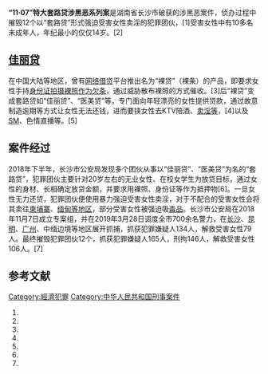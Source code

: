 **“11·07”特大套路贷涉黑恶系列案**是湖南省长沙市破获的涉黑恶案件，侦办过程中摧毁12个以“套路贷”形式强迫受害女性卖淫的犯罪团伙，\[1\]受害女性中有10多名未成年人，年纪最小的仅仅14岁。\[2\]

## [佳丽贷](https://zh.wikipedia.org/wiki/高利貸#套路罰 "wikilink")

在中国大陆等地区，曾有[网络借贷](../Page/网络借贷.md "wikilink")平台推出名为“裸贷”（裸条）的产品，即要求女性手持[身份证拍摄](https://zh.wikipedia.org/wiki/身份证 "wikilink")[裸照作为](https://zh.wikipedia.org/wiki/裸照 "wikilink")[欠条](https://zh.wikipedia.org/wiki/欠条 "wikilink")，通过威胁散布裸照的方式催收。\[3\]后“裸贷”变成套路贷如“佳丽贷”、“医美贷”等，专门面向年轻漂亮的女性提供贷款，通过故意制造逾期等方式让女性无法还钱，进而要挟女性去KTV陪酒、[卖淫等](https://zh.wikipedia.org/wiki/卖淫 "wikilink")，\[4\]以及[SM](https://zh.wikipedia.org/wiki/SM "wikilink")、色情直播等。\[5\]

## 案件经过

2018年下半年，长沙市公安局发现多个团伙从事以“佳丽贷”、“医美贷”为名的“套路贷”，犯罪团伙主要针对20岁左右的无业女性、在校女学生为放贷目标，通过女性的身材、长相确定放贷金额，并要求用裸照、身份证等作为抵押物\[6\]。一旦女性无力还贷，犯罪团伙便使用暴力强迫受害女性卖淫，对于不配合的受害女性会将其卖往[柬埔寨](../Page/柬埔寨.md "wikilink")、[缅甸等地区](https://zh.wikipedia.org/wiki/缅甸 "wikilink")，部分受害女性被强迫吸[毒品](../Page/毒品.md "wikilink")。长沙市公安局在2018年11月7日成立专案组，并在2019年3月28日调度全市700余名警力，在[长沙](https://zh.wikipedia.org/wiki/长沙 "wikilink")、[昆明](https://zh.wikipedia.org/wiki/昆明 "wikilink")、[广州](https://zh.wikipedia.org/wiki/广州 "wikilink")、中缅边境等地区展开抓捕，抓获犯罪嫌疑人134人，解救受害女性79人。最终摧毁犯罪团伙12个，抓获犯罪嫌疑人165人，刑拘146人，解救受害女性106人。\[7\]

## 参考文献

[Category:經濟犯罪](https://zh.wikipedia.org/wiki/Category:經濟犯罪 "wikilink") [Category:中华人民共和国刑事案件](https://zh.wikipedia.org/wiki/Category:中华人民共和国刑事案件 "wikilink")

1.
2.
3.
4.
5.
6.
7.